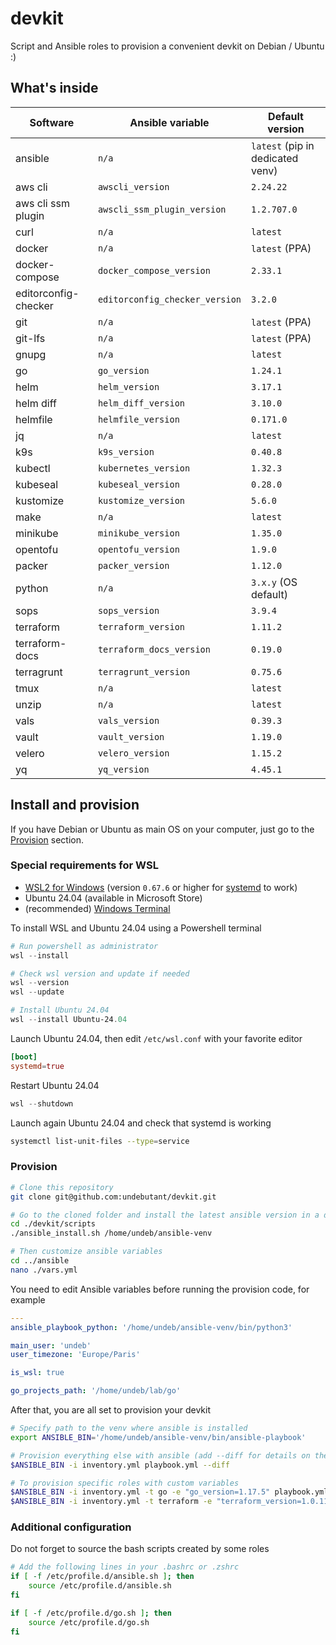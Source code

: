 # devkit

Script and Ansible roles to provision a convenient devkit on Debian / Ubuntu :)


## What's inside

| Software             | Ansible variable               | Default version                  |
| -------------------- | ------------------------------ | -------------------------------- |
| ansible              | `n/a`                          | `latest` (pip in dedicated venv) |
| aws cli              | `awscli_version`               | `2.24.22`                        |
| aws cli ssm plugin   | `awscli_ssm_plugin_version`    | `1.2.707.0`                      |
| curl                 | `n/a`                          | `latest`                         |
| docker               | `n/a`                          | `latest` (PPA)                   |
| docker-compose       | `docker_compose_version`       | `2.33.1`                         |
| editorconfig-checker | `editorconfig_checker_version` | `3.2.0`                          |
| git                  | `n/a`                          | `latest` (PPA)                   |
| git-lfs              | `n/a`                          | `latest` (PPA)                   |
| gnupg                | `n/a`                          | `latest`                         |
| go                   | `go_version`                   | `1.24.1`                         |
| helm                 | `helm_version`                 | `3.17.1`                         |
| helm diff            | `helm_diff_version`            | `3.10.0`                         |
| helmfile             | `helmfile_version`             | `0.171.0`                        |
| jq                   | `n/a`                          | `latest`                         |
| k9s                  | `k9s_version`                  | `0.40.8`                         |
| kubectl              | `kubernetes_version`           | `1.32.3`                         |
| kubeseal             | `kubeseal_version`             | `0.28.0`                         |
| kustomize            | `kustomize_version`            | `5.6.0`                          |
| make                 | `n/a`                          | `latest`                         |
| minikube             | `minikube_version`             | `1.35.0`                         |
| opentofu             | `opentofu_version`             | `1.9.0`                          |
| packer               | `packer_version`               | `1.12.0`                         |
| python               | `n/a`                          | `3.x.y` (OS default)             |
| sops                 | `sops_version`                 | `3.9.4`                          |
| terraform            | `terraform_version`            | `1.11.2`                         |
| terraform-docs       | `terraform_docs_version`       | `0.19.0`                         |
| terragrunt           | `terragrunt_version`           | `0.75.6`                         |
| tmux                 | `n/a`                          | `latest`                         |
| unzip                | `n/a`                          | `latest`                         |
| vals                 | `vals_version`                 | `0.39.3`                         |
| vault                | `vault_version`                | `1.19.0`                         |
| velero               | `velero_version`               | `1.15.2`                         |
| yq                   | `yq_version`                   | `4.45.1`                         |


## Install and provision

If you have Debian or Ubuntu as main OS on your computer, just go to the [Provision](./README.md#provision) section.


### Special requirements for WSL

- [WSL2 for Windows](https://docs.microsoft.com/en-us/windows/wsl/install) (version `0.67.6` or higher for [systemd](https://devblogs.microsoft.com/commandline/systemd-support-is-now-available-in-wsl) to work)
- Ubuntu 24.04 (available in Microsoft Store)
- (recommended) [Windows Terminal](https://docs.microsoft.com/en-us/windows/terminal/install)

To install WSL and Ubuntu 24.04 using a Powershell terminal
```powershell
# Run powershell as administrator
wsl --install

# Check wsl version and update if needed
wsl --version
wsl --update

# Install Ubuntu 24.04
wsl --install Ubuntu-24.04
```

Launch Ubuntu 24.04, then edit `/etc/wsl.conf` with your favorite editor
```toml
[boot]
systemd=true
```

Restart Ubuntu 24.04
```powershell
wsl --shutdown
```

Launch again Ubuntu 24.04 and check that systemd is working
```bash
systemctl list-unit-files --type=service
```


### Provision

```bash
# Clone this repository
git clone git@github.com:undebutant/devkit.git

# Go to the cloned folder and install the latest ansible version in a dedicated venv
cd ./devkit/scripts
./ansible_install.sh /home/undeb/ansible-venv

# Then customize ansible variables
cd ../ansible
nano ./vars.yml
```

You need to edit Ansible variables before running the provision code, for example
```yaml
---
ansible_playbook_python: '/home/undeb/ansible-venv/bin/python3'

main_user: 'undeb'
user_timezone: 'Europe/Paris'

is_wsl: true

go_projects_path: '/home/undeb/lab/go'
```

After that, you are all set to provision your devkit
```bash
# Specify path to the venv where ansible is installed
export ANSIBLE_BIN='/home/undeb/ansible-venv/bin/ansible-playbook'

# Provision everything else with ansible (add --diff for details on the changes)
$ANSIBLE_BIN -i inventory.yml playbook.yml --diff

# To provision specific roles with custom variables
$ANSIBLE_BIN -i inventory.yml -t go -e "go_version=1.17.5" playbook.yml --diff
$ANSIBLE_BIN -i inventory.yml -t terraform -e "terraform_version=1.0.11 terragrunt_version=0.34.3" playbook.yml --diff
```


### Additional configuration

Do not forget to source the bash scripts created by some roles
```bash
# Add the following lines in your .bashrc or .zshrc
if [ -f /etc/profile.d/ansible.sh ]; then
    source /etc/profile.d/ansible.sh
fi

if [ -f /etc/profile.d/go.sh ]; then
    source /etc/profile.d/go.sh
fi
```
